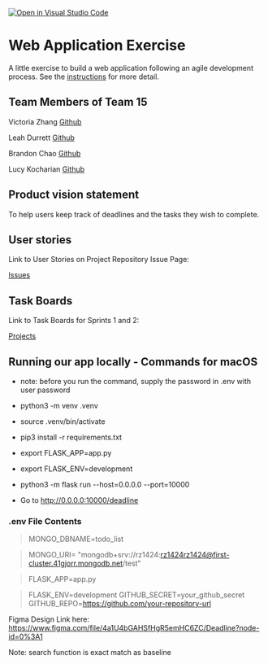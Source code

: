 [![Open in Visual Studio Code](https://classroom.github.com/assets/open-in-vscode-c66648af7eb3fe8bc4f294546bfd86ef473780cde1dea487d3c4ff354943c9ae.svg)](https://classroom.github.com/online_ide?assignment_repo_id=8874460&assignment_repo_type=AssignmentRepo)
# Web Application Exercise

A little exercise to build a web application following an agile development process. See the [instructions](instructions.md) for more detail.


## Team Members of Team 15

Victoria Zhang [Github](https://github.com/Ruixi-Zhang)

Leah Durrett [Github](https://github.com/howtofly-lab)

Brandon Chao [Github](https://github.com/Sciao)

Lucy Kocharian [Github](https://github.com/Lkochar19)

## Product vision statement
To help users keep track of deadlines and the tasks they wish to complete.

## User stories

Link to User Stories on Project Repository Issue Page:

[Issues](https://github.com/software-students-fall2022/web-app-exercise-team-15-1/issues?q=)

## Task Boards

Link to Task Boards for Sprints 1 and 2:

[Projects](https://github.com/software-students-fall2022/web-app-exercise-team-15-1/projects?query=is%3Aopen)


## Running our app locally - Commands for macOS
- note: before you run the command, supply the password in .env with user password 

- python3 -m venv .venv
- source .venv/bin/activate
- pip3 install -r requirements.txt
- export FLASK_APP=app.py
- export FLASK_ENV=development
- python3 -m flask run --host=0.0.0.0 --port=10000
- Go to http://0.0.0.0:10000/deadline

### .env File Contents

>MONGO_DBNAME=todo_list

>MONGO_URI= "mongodb+srv://rz1424:rz1424rz1424@first-cluster.41gjorr.mongodb.net/test"

>FLASK_APP=app.py

>FLASK_ENV=development
GITHUB_SECRET=your_github_secret
GITHUB_REPO=https://github.com/your-repository-url

Figma Design Link here: https://www.figma.com/file/4a1U4bGAHSfHgR5emHC6ZC/Deadline?node-id=0%3A1

Note: search function is exact match as baseline


